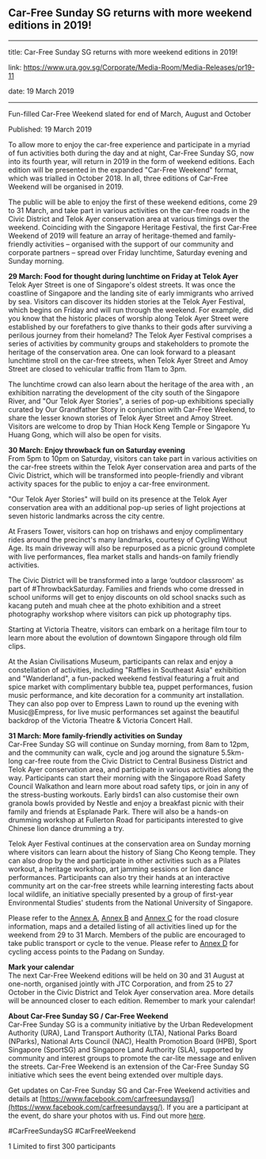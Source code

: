 ## Car-Free Sunday SG returns with more weekend editions in 2019!

---

title: Car-Free Sunday SG returns with more weekend editions in 2019!

link: https://www.ura.gov.sg/Corporate/Media-Room/Media-Releases/pr19-11

date: 19 March 2019

---

Fun-filled Car-Free Weekend slated for end of March, August and October

Published: 19 March 2019

To allow more to enjoy the car-free experience and participate in a myriad of fun activities both during the day and at night, Car-Free Sunday SG, now into its fourth year, will return in 2019 in the form of weekend editions. Each edition will be presented in the expanded "Car-Free Weekend" format, which was trialled in October 2018. In all, three editions of Car-Free Weekend will be organised in 2019.

The public will be able to enjoy the first of these weekend editions, come 29 to 31 March, and take part in various activities on the car-free roads in the Civic District and Telok Ayer conservation area at various timings over the weekend. Coinciding with the Singapore Heritage Festival, the first Car-Free Weekend of 2019 will feature an array of heritage-themed and family-friendly activities – organised with the support of our community and corporate partners – spread over Friday lunchtime, Saturday evening and Sunday morning.

**29 March: Food for thought during lunchtime on Friday at Telok Ayer**   
Telok Ayer Street is one of Singapore's oldest streets. It was once the coastline of Singapore and the landing site of early immigrants who arrived by sea. Visitors can discover its hidden stories at the Telok Ayer Festival, which begins on Friday and will run through the weekend. For example, did you know that the historic places of worship along Telok Ayer Street were established by our forefathers to give thanks to their gods after surviving a perilous journey from their homeland? The Telok Ayer Festival comprises a series of activities by community groups and stakeholders to promote the heritage of the conservation area. One can look forward to a pleasant lunchtime stroll on the car-free streets, when Telok Ayer Street and Amoy Street are closed to vehicular traffic from 11am to 3pm.

The lunchtime crowd can also learn about the heritage of the area with , an exhibition narrating the development of the city south of the Singapore River, and "Our Telok Ayer Stories", a series of pop-up exhibitions specially curated by Our Grandfather Story in conjunction with Car-Free Weekend, to share the lesser known stories of Telok Ayer Street and Amoy Street. Visitors are welcome to drop by Thian Hock Keng Temple or Singapore Yu Huang Gong, which will also be open for visits.

**30 March: Enjoy throwback fun on Saturday evening**    
From 5pm to 10pm on Saturday, visitors can take part in various activities on the car-free streets within the Telok Ayer conservation area and parts of the Civic District, which will be transformed into people-friendly and vibrant activity spaces for the public to enjoy a car-free environment.

"Our Telok Ayer Stories" will build on its presence at the Telok Ayer conservation area with an additional pop-up series of light projections at seven historic landmarks across the city centre.

At Frasers Tower, visitors can hop on trishaws and enjoy complimentary rides around the precinct's many landmarks, courtesy of Cycling Without Age. Its main driveway will also be repurposed as a picnic ground complete with live performances, flea market stalls and hands-on family friendly activities.

The Civic District will be transformed into a large ‘outdoor classroom' as part of #ThrowbackSaturday. Families and friends who come dressed in school uniforms will get to enjoy discounts on old school snacks such as kacang puteh and muah chee at the photo exhibition and a street photography workshop where visitors can pick up photography tips.

Starting at Victoria Theatre, visitors can embark on a heritage film tour to learn more about the evolution of downtown Singapore through old film clips.

At the Asian Civilisations Museum, participants can relax and enjoy a constellation of activities, including "Raffles in Southeast Asia" exhibition and "Wanderland", a fun-packed weekend festival featuring a fruit and spice market with complimentary bubble tea, puppet performances, fusion music performance, and kite decoration for a community art installation. They can also pop over to Empress Lawn to round up the evening with Music@Empress, for live music performances set against the beautiful backdrop of the Victoria Theatre & Victoria Concert Hall.

**31 March: More family-friendly activities on Sunday**  
Car-Free Sunday SG will continue on Sunday morning, from 8am to 12pm, and the community can walk, cycle and jog around the signature 5.5km-long car-free route from the Civic District to Central Business District and Telok Ayer conservation area, and participate in various activities along the way. Participants can start their morning with the Singapore Road Safety Council Walkathon and learn more about road safety tips, or join in any of the stress-busting workouts. Early birds1 can also customise their own granola bowls provided by Nestle and enjoy a breakfast picnic with their family and friends at Esplanade Park. There will also be a hands-on drumming workshop at Fullerton Road for participants interested to give Chinese lion dance drumming a try.

Telok Ayer Festival continues at the conservation area on Sunday morning where visitors can learn about the history of Siang Cho Keong temple. They can also drop by the and participate in other activities such as a Pilates workout, a heritage workshop, art jamming sessions or lion dance performances. Participants can also try their hands at an interactive community art on the car-free streets while learning interesting facts about local wildlife, an initiative specially presented by a group of first-year Environmental Studies' students from the National University of Singapore.

Please refer to the [Annex A](<https://www.ura.gov.sg/-/media/Corporate/Media-Room/2019/Mar/pr19-11a(2).pdf>), [Annex B](https://www.ura.gov.sg/-/media/Corporate/Media-Room/2019/Mar/pr19-11b.pdf) and [Annex C](https://www.ura.gov.sg/-/media/Corporate/Media-Room/2019/Mar/pr19-11c.pdf) for the road closure information, maps and a detailed listing of all activities lined up for the weekend from 29 to 31 March. Members of the public are encouraged to take public transport or cycle to the venue. Please refer to [Annex D](https://www.ura.gov.sg/-/media/Corporate/Media-Room/2019/Mar/pr19-11d.pdf) for cycling access points to the Padang on Sunday.

**Mark your calendar**  
The next Car-Free Weekend editions will be held on 30 and 31 August at one-north, organised jointly with JTC Corporation, and from 25 to 27 October in the Civic District and Telok Ayer conservation area. More details will be announced closer to each edition. Remember to mark your calendar!

**About Car-Free Sunday SG / Car-Free Weekend**  
Car-Free Sunday SG is a community initiative by the Urban Redevelopment Authority (URA), Land Transport Authority (LTA), National Parks Board (NParks), National Arts Council (NAC), Health Promotion Board (HPB), Sport Singapore (SportSG) and Singapore Land Authority (SLA), supported by community and interest groups to promote the car-lite message and enliven the streets. Car-Free Weekend is an extension of the Car-Free Sunday SG initiative which sees the event being extended over multiple days.

Get updates on Car-Free Sunday SG and Car-Free Weekend activities and details at [https://www.facebook.com/carfreesundaysg/](https://www.facebook.com/carfreesundaysg/). If you are a participant at the event, do share your photos with us. Find out more [here](https://www.ura.gov.sg/Corporate/Get-Involved/Go-Car-Lite/Car-Free-Sunday/CFS/About-CFS).

#CarFreeSundaySG #CarFreeWeekend

1 Limited to first 300 participants
